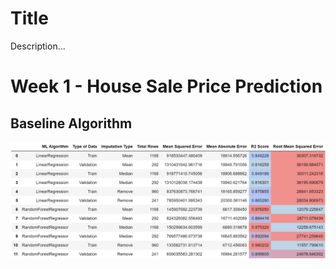 # Title

Description... 

# Week 1 - House Sale Price Prediction

## Baseline Algorithm
![](static/submission-1-baseline.jpeg)